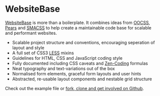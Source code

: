 # WebsiteBase

[WebsiteBase](http://i-like-robots.github.com/WebsiteBase) is more than a boilerplate. It combines ideas from [OOCSS](http://oocss.org/), [Pears](http://pea.rs/) and [SMACSS](http://smacss.com) to help create a maintainable code base for scalable and performant websites.

* Scalable project structure and conventions, encouraging seperation of layout and style
* A full set of CSS3 [LESS](http://lesscss.org/) mixins
* Guidelines for HTML, CSS and JavaScript coding style
* Fully documented including CSS caveats and [Zen-Coding](http://code.google.com/p/zen-coding/) formulas
* Neat typography and text-variations out of the box
* Normalised form elements, graceful form layouts and user hints
* Abstracted, re-usable layout components and nestable grid structure

Check out the example file or [fork, clone and get involved on Github](http://github.com/i-like-robots/WebsiteBase).
